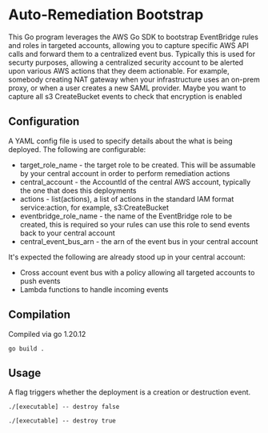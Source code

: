 # Auto-Remediation Bootstrap

This Go program leverages the AWS Go SDK to bootstrap EventBridge rules and roles in targeted accounts, allowing you to capture specific AWS API calls and forward them to a centralized event bus.
Typically this is used for securty purposes, allowing a centralized security account to be alerted upon various AWS actions that they deem actionable. For example, somebody creating NAT gateway 
when your infrastructure uses an on-prem proxy, or when a user creates a new SAML provider. Maybe you want to capture all s3 CreateBucket events to check that encryption is enabled

## Configuration

A YAML config file is used to specify details about the what is being deployed. The following are configurable:

- target_role_name - the target role to be created. This will be assumable by your central account in order to perform remediation actions
- central_account - the AccountId of the central AWS account, typically the one that does this deployments
- actions - list(actions), a list of actions in the standard IAM format service:action, for example, s3:CreateBucket
- eventbridge_role_name - the name of the EventBridge role to be created, this is required so your rules can use this role to send events back to your central account
- central_event_bus_arn - the arn of the event bus in your central account

It's expected the following are already stood up in your central account:

- Cross account event bus with a policy allowing all targeted accounts to push events
- Lambda functions to handle incoming events

## Compilation

Compiled via go 1.20.12 

```
go build .

```

## Usage

A flag triggers whether the deployment is a creation or destruction event.


```
./[executable] -- destroy false

./[executable] -- destroy true
```